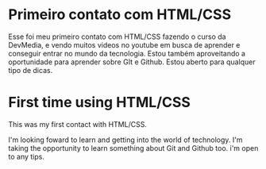 # Primeiro contato com HTML/CSS

Esse foi meu primeiro contato com HTML/CSS fazendo o curso da DevMedia, e vendo muitos videos no youtube
em busca de aprender e conseguir entrar no mundo da tecnologia.
Estou também aproveitando a oportunidade para aprender sobre GIt e Github.
Estou aberto para qualquer tipo de dicas.



# First time using HTML/CSS


This was my first contact with HTML/CSS.

I'm looking foward to learn and getting into the world of technology.
I'm taking the opportunity to learn something about Git and Github too.
i'm open to any tips.
